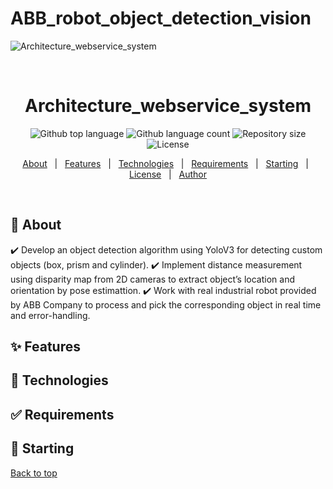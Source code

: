 # ABB_robot_object_detection_vision<div align="center" id="top"> 
  <img src="./.github/app.gif" alt="Architecture_webservice_system" />

  &#xa0;

  <!-- <a href="https://architecture_webservice_system.netlify.app">Demo</a> -->
</div>

<h1 align="center">Architecture_webservice_system</h1>

<p align="center">
  <img alt="Github top language" src="https://img.shields.io/github/languages/top/{{YOUR_GITHUB_USERNAME}}/architecture_webservice_system?color=56BEB8">

  <img alt="Github language count" src="https://img.shields.io/github/languages/count/{{YOUR_GITHUB_USERNAME}}/architecture_webservice_system?color=56BEB8">

  <img alt="Repository size" src="https://img.shields.io/github/repo-size/{{YOUR_GITHUB_USERNAME}}/architecture_webservice_system?color=56BEB8">

  <img alt="License" src="https://img.shields.io/github/license/{{YOUR_GITHUB_USERNAME}}/architecture_webservice_system?color=56BEB8">

  <!-- <img alt="Github issues" src="https://img.shields.io/github/issues/{{YOUR_GITHUB_USERNAME}}/architecture_webservice_system?color=56BEB8" /> -->

  <!-- <img alt="Github forks" src="https://img.shields.io/github/forks/{{YOUR_GITHUB_USERNAME}}/architecture_webservice_system?color=56BEB8" /> -->

  <!-- <img alt="Github stars" src="https://img.shields.io/github/stars/{{YOUR_GITHUB_USERNAME}}/architecture_webservice_system?color=56BEB8" /> -->
</p>

<!-- Status -->

<!-- <h4 align="center"> 
	🚧  Architecture_webservice_system 🚀 Under construction...  🚧
</h4> 

<hr> -->

<p align="center">
  <a href="#dart-about">About</a> &#xa0; | &#xa0; 
  <a href="#sparkles-features">Features</a> &#xa0; | &#xa0;
  <a href="#rocket-technologies">Technologies</a> &#xa0; | &#xa0;
  <a href="#white_check_mark-requirements">Requirements</a> &#xa0; | &#xa0;
  <a href="#checkered_flag-starting">Starting</a> &#xa0; | &#xa0;
  <a href="#memo-license">License</a> &#xa0; | &#xa0;
  <a href="https://github.com/{{YOUR_GITHUB_USERNAME}}" target="_blank">Author</a>
</p>

<br>

## :dart: About ##

:heavy_check_mark:	Develop an object detection algorithm using YoloV3 for detecting custom objects (box, prism and cylinder).
:heavy_check_mark:	Implement distance measurement using disparity map from 2D cameras to extract object’s location and orientation by pose estimattion.
:heavy_check_mark:	Work with real industrial robot provided by ABB Company to process and pick the corresponding object in real time and error-handling.

## :sparkles: Features ##

## :rocket: Technologies ##

## :white_check_mark: Requirements ##

## :checkered_flag: Starting ##


<a href="#top">Back to top</a>

